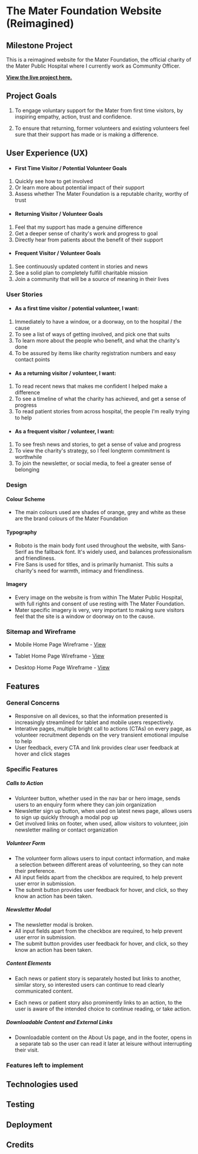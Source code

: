 # The Mater Foundation Website (Reimagined)

## Milestone Project

This is a reimagined website for the Mater Foundation, the official charity of the Mater Public Hospital where I currently work as Community Officer.

**[View the live project here.](https://daithishan.github.io/milestoneproject1/)**

## Project Goals

1. To engage voluntary support for the Mater from first time visitors, by inspiring empathy, action, trust and confidence.

2. To ensure that returning, former volunteers and existing volunteers feel sure that their support has made or is making a difference.

## User Experience (UX)

-  #### First Time Visitor / Potential Volunteer Goals

1. Quickly see how to get involved
2. Or learn more about potential impact of their support
3. Assess whether The Mater Foundation is a reputable charity, worthy of trust

-  #### Returning Visitor / Volunteer Goals

1. Feel that my support has made a genuine difference
2. Get a deeper sense of charity's work and progress to goal
3. Directly hear from patients about the benefit of their support

-  #### Frequent Visitor / Volunteer Goals

1. See continuously updated content in stories and news
2. See a solid plan to completely fulfill charitable mission
3. Join a community that will be a source of meaning in their lives

### User Stories

-   #### As a first time visitor / potential volunteer, I want:

1. Immediately to have a window, or a doorway, on to the hospital / the cause
2. To see a list of ways of getting involved, and pick one that suits
3. To learn more about the people who benefit, and what the charity's done
4. To be assured by items like charity registration numbers and easy contact points

-  #### As a returning visitor / volunteer, I want:

1. To read recent news that makes me confident I helped make a difference
2. To see a timeline of what the charity has achieved, and get a sense of progress
3. To read patient stories from across hospital, the people I'm really trying to help

-  #### As a frequent visitor / volunteer, I want: 

1. To see fresh news and stories, to get a sense of value and progress
2. To view the charity's strategy, so I feel longterm commitment is worthwhile
3. To join the newsletter, or social media, to feel a greater sense of belonging 

### Design

#### Colour Scheme

- The main colours used are shades of orange, grey and white as these are the brand colours of the Mater Foundation

#### Typography
- Roboto is the main body font used throughout the website, with Sans-Serif as the fallback font. It's widely used, and balances professionalism and friendliness.
- Fire Sans is used for titles, and is primarily humanist. This suits a charity's need for warmth, intimacy and friendliness.

#### Imagery
- Every image on the website is from within The Mater Public Hospital, with full rights and consent of use resting with The Mater Foundation.
- Mater specific imagery is very, very important to making sure visitors feel that the site is a window or doorway on to the cause.


### Sitemap and Wireframe

- Mobile Home Page Wireframe - [View](./wireframes/mobile-homepage.pdf)

- Tablet Home Page Wireframe - [View](./wireframes/tablet-homepage.pdf)

- Desktop Home Page Wireframe - [View](./wireframes/desktop-homepage.pdf)


## Features

### General Concerns

- Responsive on all devices, so that the information presented is increasingly streamlined for tablet and mobile users respectively.
- Interative pages, multiple bright call to actions (CTAs) on every page, as volunteer recruitment depends on the very transient emotional impulse to help
- User feedback, every CTA and link provides clear user feedback at hover and click stages

### Specific Features

##### Calls to Action

- Volunteer button, whether used in the nav bar or hero image, sends users to an enquiry form where they can join organization
- Newsletter sign up button, when used on latest news page, allows users to sign up quickly through a modal pop up
- Get involved links on footer, when used, allow visitors to volunteer, join newsletter mailing or contact organization

##### Volunteer Form

- The volunteer form allows users to input contact information, and make a selection between different areas of volunteering, so they can note their preference.
- All input fields apart from the checkbox are required, to help prevent user error in submission.
- The submit button provides user feedback for hover, and click, so they know an action has been taken.

##### Newsletter Modal

- The newsletter modal is broken.
- All input fields apart from the checkbox are required, to help prevent user error in submission.
- The submit button provides user feedback for hover, and click, so they know an action has been taken.

##### Content Elements

- Each news or patient story is separately hosted but links to another, similar story, so interested users can continue to read clearly communicated content.

- Each news or patient story also prominently links to an action, to the user is aware of the intended choice to continue reading, or take action.

##### Downloadable Content and External Links

- Downloadable content on the About Us page, and in the footer, opens in a separate tab so the user can read it later at leisure without interrupting their visit.


### Features left to implement

## Technologies used

## Testing

## Deployment

## Credits


